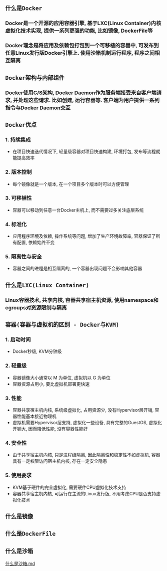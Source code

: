 ## **`什么是Docker`**

### Docker是一个开源的应用容器引擎, 基于LXC(Linux Container)内核虚拟化技术实现, 提供一系列更强的功能, 比如镜像, DockerFile等
### Docker理念是将应用及依赖包打包到一个可移植的容器中, 可发布到任意Linux发行版Docker引擎上. 使用沙箱机制运行程序, 程序之间相互隔离

## **`Docker架构与内部组件`**
### Docker使用C/S架构, Docker Daemon作为服务端接受来自客户端请求, 并处理这些请求. 比如创建, 运行容器等. 客户端为用户提供一系列指令与Docker Daemon交互

## **`Docker优点`**
### 1. 持续集成
* 在项目快速迭代情况下, 轻量级容器对项目快速构建, 环境打包, 发布等流程就能提高效率
### 2. 版本控制
* 每个镜像就是一个版本, 在一个项目多个版本时可以方便管理
### 3. 可移植性
* 容器可以移动到任意一台Docker主机上, 而不需要过多关注底层系统
### 4. 标准化
* 应用程序环境及依赖, 操作系统等问题, 增加了生产环境故障率, 容器保证了所有配置, 依赖始终不变
### 5. 隔离性与安全
* 容器之间的进程是相互隔离的, 一个容器出现问题不会影响其他容器

## **`什么是LXC(Linux Container)`**
### Linux容器技术, 共享内核, 容器共享宿主机资源, 使用namespace和cgroups对资源限制与隔离


## **`容器(容器与虚拟机的区别 - Docker与KVM)`**
### 1. 启动时间
* Docker秒级, KVM分钟级
### 2. 轻量级
* 容器镜像大小通常以 M 为单位, 虚拟机以 G 为单位
* 容器资源占用小, 要比虚拟机部署更快速
### 3. 性能
* 容器共享宿主机内核, 系统级虚拟化, 占用资源少, 没有Hypervisor层开销, 容器性能基本接近物理机
* 虚拟机需要Hypervisor层支持, 虚拟化一些设备, 具有完整的GuestOS, 虚拟化开销大, 因而降低性能, 没有容器性能好
### 4. 安全性
* 由于共享宿主机内核, 只是进程级隔离, 因此隔离性和稳定性不如虚拟机, 容器具有一定权限访问宿主机内核, 存在一定安全隐患
### 5. 使用要求
* KVM基于硬件的完全虚拟化, 需要硬件CPU虚拟化技术支持
* 容器共享宿主机内核, 可运行在主流的Linux发行版, 不用考虑CPU是否支持虚拟化技术

## **`什么是镜像`**

## **`什么是DockerFile`**

## **`什么是沙箱`**
[什么是沙箱.md](./沙箱.md)